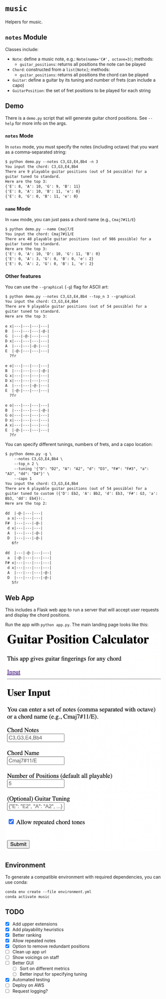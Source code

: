 # `music`

Helpers for music.

## `notes` Module

Classes include:
- `Note`: define a music note, e.g.: `Note(name='C#', octave=3)`; methods:
  - `guitar_positions`: returns all positions the note can be played
- `Chord`: constructed from a `list[Note]`; methods:
  - `guitar_positions`: returns all positions the chord can be played
- `Guitar`: define a guitar by its tuning and number of frets (can include a capo)
- `GuitarPosition`: the set of fret positions to be played for each string

## Demo

There is a `demo.py` script that will generate guitar chord positions. See `--help` for more info on the args.

### `notes` Mode

In `notes` mode, you must specify the notes (including octave) that you want as a comma-separated string:

```commandline
$ python demo.py --notes C3,G3,E4,Bb4 -n 3
You input the chord: C3,G3,E4,Bb4
There are 9 playable guitar positions (out of 54 possible) for a guitar tuned to standard.
Here are the top 3:
{'E': 8, 'A': 10, 'G': 9, 'B': 11}
{'E': 8, 'A': 10, 'B': 11, 'e': 0}
{'E': 8, 'G': 0, 'B': 11, 'e': 0}
```

### `name` Mode

In `name` mode, you can just pass a chord name (e.g., `Cmaj7#11/E`)

```commandline
$ python demo.py --name Cmaj7/E   
You input the chord: Cmaj7#11/E
There are 48 playable guitar positions (out of 986 possible) for a guitar tuned to standard.
Here are the top 3:
{'E': 0, 'A': 10, 'D': 10, 'G': 11, 'B': 0}
{'E': 0, 'A': 3, 'G': 0, 'B': 0, 'e': 2}
{'E': 0, 'A': 2, 'G': 0, 'B': 1, 'e': 2}
```

### Other features

You can use the `--graphical` (`-g`) flag for ASCII art:

```commandline
$ python demo.py --notes C3,G3,E4,Bb4 --top_n 3 --graphical
You input the chord: C3,G3,E4,Bb4
There are 9 playable guitar positions (out of 54 possible) for a guitar tuned to standard.
Here are the top 3:

e x|---|---|---|---|
B  |---|---|---|-@-|
G  |---|-@-|---|---|
D x|---|---|---|---|
A  |---|---|-@-|---|
E  |-@-|---|---|---|
  7fr

e o|---|---|---|---|
B  |---|---|---|-@-|
G x|---|---|---|---|
D x|---|---|---|---|
A  |---|---|-@-|---|
E  |-@-|---|---|---|
  7fr

e o|---|---|---|---|
B  |---|---|---|-@-|
G o|---|---|---|---|
D x|---|---|---|---|
A x|---|---|---|---|
E  |-@-|---|---|---|
  7fr
```

You can specify different tunings, numbers of frets, and a capo location:

```commandline
$ python demo.py -g \
    --notes C3,G3,E4,Bb4 \
    --top_n 2 \
    --tuning '{"D": "D2", "A": "A2", "d": "D3", "F#": "F#3", "a": "A3", "dd": "D4"}' \
    --capo 1
You input the chord: C3,G3,E4,Bb4
There are 6 playable guitar positions (out of 54 possible) for a guitar tuned to custom ({'D': Eb2, 'A': Bb2, 'd': Eb3, 'F#': G3, 'a': Bb3, 'dd': Eb4}):.
Here are the top 2:

dd  |-@-|---|---|
 a x|---|---|---|
F#  |---|---|-@-|
 d x|---|---|---|
 A  |---|---|-@-|
 D  |---|---|-@-|
   6fr

dd  |---|-@-|---|---|
 a  |-@-|---|---|---|
F# x|---|---|---|---|
 d x|---|---|---|---|
 A  |---|---|---|-@-|
 D  |---|---|---|-@-|
   5fr
```

## Web App

This includes a Flask web app to run a server that will accept user requests and display the chord positions.

Run the app with `python app.py`. The main landing page looks like this:

![web app](images/web_app_sample.png "Web App")

## Environment

To generate a compatible environment with required dependencies, you can use conda:

```commandline
conda env create --file environment.yml
conda activate music
```

## TODO

- [x] Add upper extensions
- [x] Add playability heuristics
- [x] Better ranking
- [x] Allow repeated notes
- [x] Option to remove redundant positions
- [ ] Clean up app url
- [ ] Show voicings on staff
- [ ] Better GUI
  - [ ] Sort on different metrics
  - [ ] Better input for specifying tuning
- [x] Automated testing
- [ ] Deploy on AWS
- [ ] Request logging?
